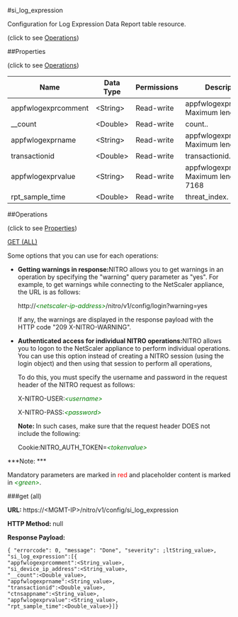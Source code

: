 #si_log_expression



Configuration for Log Expression Data Report table resource.

<span>(click to see [Operations](#operations))</span>



##Properties 

<span>(click to see [Operations](#operations))</span>





<table><thead><tr><th>Name</th><th>Data Type</th><th>Permissions</th><th>Description</th></tr></thead><tbody><tr><td>appfwlogexprcomment</td><td>&lt;String></td><td>Read-write</td><td>appfwlogexprcomment.<br>Maximum length = 128</td></tr><tr><td>__count</td><td>&lt;Double></td><td>Read-write</td><td>count..</td></tr><tr><td>appfwlogexprname</td><td>&lt;String></td><td>Read-write</td><td>appfwlogexprname.<br>Maximum length = 512</td></tr><tr><td>transactionid</td><td>&lt;Double></td><td>Read-write</td><td>transactionid.</td></tr><tr><td>appfwlogexprvalue</td><td>&lt;String></td><td>Read-write</td><td>appfwlogexprvalue.<br>Maximum length = 7168</td></tr><tr><td>rpt_sample_time</td><td>&lt;Double></td><td>Read-write</td><td>threat_index.</td></tr></tbody></table>

##Operations 

<span>(click to see [Properties](#properties))</span>





[GET (ALL)](#get-all)





Some options that you can use for each operations:

<ul><li><p><b>Getting warnings in response:</b>NITRO allows you to get warnings in an operation by specifying the "warning" query parameter as "yes". For example, to get warnings while connecting to the NetScaler appliance, the URL is as follows:</p><p>http://<span style="color:green;font-style:italic;">&lt;netscaler-ip-address&gt;</span>/nitro/v1/config/login?warning=yes</p><p>If any, the warnings are displayed in the response payload with the HTTP code "209 X-NITRO-WARNING".</p></li><li><p><b>Authenticated access for individual NITRO operations:</b>NITRO allows you to logon to the NetScaler appliance to perform individual operations. You can use this option instead of creating a NITRO session (using the login object) and then using that session to perform all operations,</p><p>To do this, you must specify the username and password in the request header of the NITRO request as follows:</p><p>X-NITRO-USER:<span style="color:green;font-style:italic;">&lt;username&gt;</span></p><p>X-NITRO-PASS:<span style="color:green;font-style:italic;">&lt;password&gt;</span></p><p><b>Note: </b>In such cases, make sure that the request header DOES not include the following:</p><p>Cookie:NITRO_AUTH_TOKEN=<span style="color:green;font-style:italic;">&lt;tokenvalue&gt;</span></p></li></ul>







***Note: *** 

Mandatory parameters are marked in <span style="color:#FF0000;">red</span> and placeholder content is marked in <span style="color:green;font-style:italic">&lt;green&gt;</span>.



###get (all)







<b>URL: </b>https://&lt;MGMT-IP&gt;/nitro/v1/config/si_log_expression

<b>HTTP Method: </b>null

<b>Response Payload: </b>
```
{ "errorcode": 0, "message": "Done", "severity": ;ltString_value>, "si_log_expression":[{
"appfwlogexprcomment":<String_value>,
"si_device_ip_address":<String_value>,
"__count":<Double_value>,
"appfwlogexprname":<String_value>,
"transactionid":<Double_value>,
"ctnsappname":<String_value>,
"appfwlogexprvalue":<String_value>,
"rpt_sample_time":<Double_value>}]}
```







